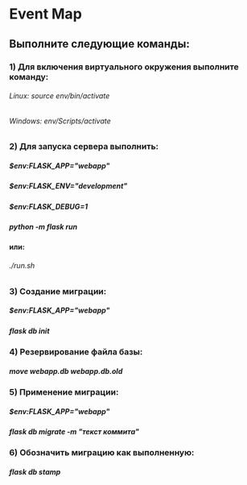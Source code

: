 # Event Map

## Выполните следующие команды:

### 1) Для включения виртуального окружения выполните команду:

######   Linux: source env/bin/activate
######   Windows: env/Scripts/activate

### 2) Для запуска сервера выполнить:

##### $env:FLASK_APP="webapp"
##### $env:FLASK_ENV="development"
##### $env:FLASK_DEBUG=1
##### python -m flask run

#### или:

######   ./run.sh

### 3) Создание миграции:

##### $env:FLASK_APP="webapp"
##### flask db init

### 4) Резервирование файла базы:

##### move webapp.db webapp.db.old

### 5) Применение миграции:

##### $env:FLASK_APP="webapp"
##### flask db migrate -m "текст коммита"
### 6) Обозначить миграцию как выполненную:
##### flask db stamp <Revision ID>
